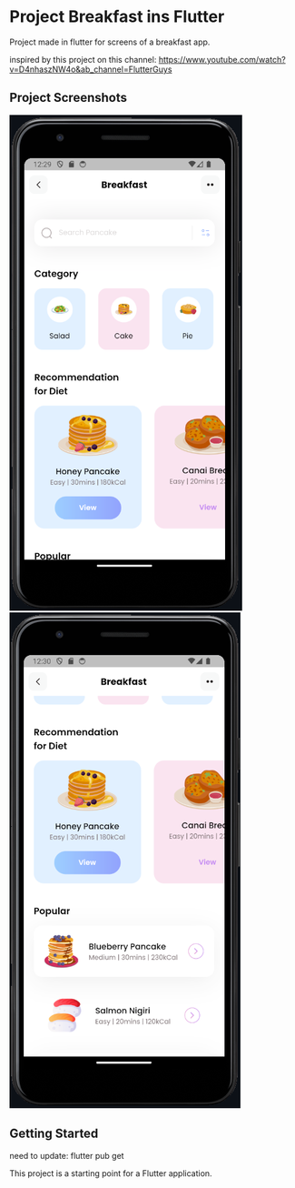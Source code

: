# Project Breakfast ins Flutter

Project made in flutter for screens of a breakfast app.

inspired by this project on this channel: https://www.youtube.com/watch?v=D4nhaszNW4o&ab_channel=FlutterGuys

## Project Screenshots

 <img src="/assets/fotos_do_projeto/photo_1.png">

 <img src="/assets/fotos_do_projeto/photo_2.png">

## Getting Started

need to update: flutter pub get

This project is a starting point for a Flutter application.
